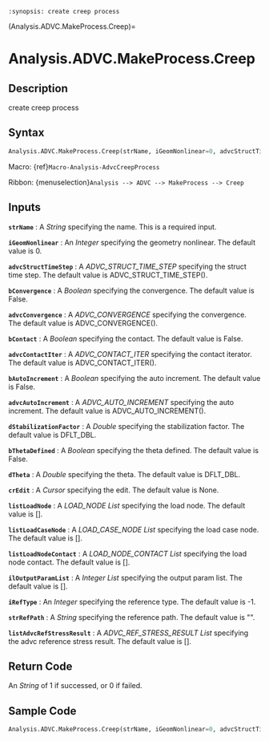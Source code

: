 ```{module} Analysis.ADVC.MakeProcess.Creep()
:synopsis: create creep process
```

(Analysis.ADVC.MakeProcess.Creep)=

# Analysis.ADVC.MakeProcess.Creep

## Description

create creep process

## Syntax

```python
Analysis.ADVC.MakeProcess.Creep(strName, iGeomNonlinear=0, advcStructTimeStep=ADVC_STRUCT_TIME_STEP(), bConvergence=False, advcConvergence=ADVC_CONVERGENCE(), bContact=False, advcContactIter=ADVC_CONTACT_ITER(), bAutoIncrement=False, advcAutoIncrement=ADVC_AUTO_INCREMENT(), dStabilizationFactor=DFLT_DBL, bThetaDefined=False, dTheta=DFLT_DBL, crEdit=None, listLoadNode=[], listLoadCaseNode=[], listLoadNodeContact=[], ilOutputParamList=[], iRefType=-1, strRefPath="", listAdvcRefStressResult=[])
```

Macro: {ref}`Macro-Analysis-AdvcCreepProcess`

Ribbon: {menuselection}`Analysis --> ADVC --> MakeProcess --> Creep`

## Inputs

**`strName`**
: A _String_ specifying the name. This is a required input.

**`iGeomNonlinear`**
: An _Integer_ specifying the geometry nonlinear. The default value is 0.

**`advcStructTimeStep`**
: A _ADVC_STRUCT_TIME_STEP_ specifying the struct time step. The default value is ADVC_STRUCT_TIME_STEP().

**`bConvergence`**
: A _Boolean_ specifying the convergence. The default value is False.

**`advcConvergence`**
: A _ADVC_CONVERGENCE_ specifying the convergence. The default value is ADVC_CONVERGENCE().

**`bContact`**
: A _Boolean_ specifying the contact. The default value is False.

**`advcContactIter`**
: A _ADVC_CONTACT_ITER_ specifying the contact iterator. The default value is ADVC_CONTACT_ITER().

**`bAutoIncrement`**
: A _Boolean_ specifying the auto increment. The default value is False.

**`advcAutoIncrement`**
: A _ADVC_AUTO_INCREMENT_ specifying the auto increment. The default value is ADVC_AUTO_INCREMENT().

**`dStabilizationFactor`**
: A _Double_ specifying the stabilization factor. The default value is DFLT_DBL.

**`bThetaDefined`**
: A _Boolean_ specifying the theta defined. The default value is False.

**`dTheta`**
: A _Double_ specifying the theta. The default value is DFLT_DBL.

**`crEdit`**
: A _Cursor_ specifying the edit. The default value is None.

**`listLoadNode`**
: A _LOAD_NODE List_ specifying the load node. The default value is [].

**`listLoadCaseNode`**
: A _LOAD_CASE_NODE List_ specifying the load case node. The default value is [].

**`listLoadNodeContact`**
: A _LOAD_NODE_CONTACT List_ specifying the load node contact. The default value is [].

**`ilOutputParamList`**
: A _Integer List_ specifying the output param list. The default value is [].

**`iRefType`**
: An _Integer_ specifying the reference type. The default value is -1.

**`strRefPath`**
: A _String_ specifying the reference path. The default value is "".

**`listAdvcRefStressResult`**
: A _ADVC_REF_STRESS_RESULT List_ specifying the advc reference stress result. The default value is [].

## Return Code

An _String_ of 1 if successed, or 0 if failed.

## Sample Code

```python
Analysis.ADVC.MakeProcess.Creep(strName, iGeomNonlinear=0, advcStructTimeStep=ADVC_STRUCT_TIME_STEP(), bConvergence=False, advcConvergence=ADVC_CONVERGENCE(), bContact=False, advcContactIter=ADVC_CONTACT_ITER(), bAutoIncrement=False, advcAutoIncrement=ADVC_AUTO_INCREMENT(), dStabilizationFactor=DFLT_DBL, bThetaDefined=False, dTheta=DFLT_DBL, crEdit=None, listLoadNode=[], listLoadCaseNode=[], listLoadNodeContact=[], ilOutputParamList=[], iRefType=-1, strRefPath="", listAdvcRefStressResult=[])
```
